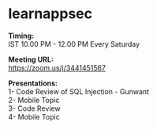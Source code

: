 # learnappsec

<b> Timing: </b> <br>
IST 10.00 PM - 12.00 PM Every Saturday

<b> Meeting URL: </b><br>
https://zoom.us/j/3441451567

<b> Presentations:</b><br>
1- Code Review of SQL Injection - Gunwant <br>
2- Mobile Topic <br>
3- Code Review <br>
4- Mobile Topic <br>
